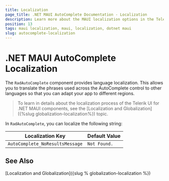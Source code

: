 ```yaml
---
title: Localization
page_title: .NET MAUI AutoComplete Documentation - Localization
description: Learn more about the MAUI localization options in the Telerik UI for .NET MAUI AutoComplete control.
position: 13
tags: maui localization, maui, localization, dotnet maui
slug: autocomplete-localization
---
```


# .NET MAUI AutoComplete Localization

The `RadAutoComplete` component provides language localization. This allows you to translate the phrases used across the AutoComplete control to other languages so that you can adapt your app to different regions.

> To learn in details about the localization process of the Telerik UI for .NET MAUI components, see the [Localization and Globalization]({%slug globalization-localization%}) topic.

In `RadAutoComplete`, you can localize the following string:

| Localization Key | Default Value |
| -----------------| ------------- |
| `AutoComplete_NoResultsMessage` | `Not Found.` | 

## See Also

[Localization and Globalization]({slug % globalization-localization %})
